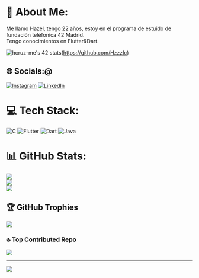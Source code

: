 # 💫 About Me:
Me llamo Hazel, tengo 22 años, estoy en el programa de estuido de fundación teléfonica 42 Madrid. <br>Tengo conocimientos en Flutter&Dart.

![hcruz-me's 42 stats](https://badge.mediaplus.ma/greenbinary/hcruz-me?UM6P=off)(https://github.com/Hzzzlc)

## 🌐 Socials:@
[![Instagram](https://img.shields.io/badge/Instagram-%23E4405F.svg?logo=Instagram&logoColor=white)](https://instagram.com/hzzzlc) [![LinkedIn](https://img.shields.io/badge/LinkedIn-%230077B5.svg?logo=linkedin&logoColor=white)](https://linkedin.com/in/hazel-méndez-b7b49021b) 

# 💻 Tech Stack:
![C](https://img.shields.io/badge/c-%2300599C.svg?style=for-the-badge&logo=c&logoColor=white) ![Flutter](https://img.shields.io/badge/Flutter-%2302569B.svg?style=for-the-badge&logo=Flutter&logoColor=white) ![Dart](https://img.shields.io/badge/dart-%230175C2.svg?style=for-the-badge&logo=dart&logoColor=white) ![Java](https://img.shields.io/badge/java-%23ED8B00.svg?style=for-the-badge&logo=openjdk&logoColor=white)
# 📊 GitHub Stats:
![](https://github-readme-stats.vercel.app/api?username=hzzzlc&theme=shadow_green&hide_border=false&include_all_commits=false&count_private=false)<br/>
![](https://github-readme-streak-stats.herokuapp.com/?user=hzzzlc&theme=shadow_green&hide_border=false)<br/>
![](https://github-readme-stats.vercel.app/api/top-langs/?username=hzzzlc&theme=shadow_green&hide_border=false&include_all_commits=false&count_private=false&layout=compact)

## 🏆 GitHub Trophies
![](https://github-profile-trophy.vercel.app/?username=hzzzlc&theme=shadow_green&no-frame=false&no-bg=true&margin-w=4)

### 🔝 Top Contributed Repo
![](https://github-contributor-stats.vercel.app/api?username=hzzzlc&limit=5&theme=shadow_green&combine_all_yearly_contributions=true)

---
[![](https://visitcount.itsvg.in/api?id=hzzzlc&icon=0&color=3)](https://visitcount.itsvg.in)

<!-- Proudly created with GPRM ( https://gprm.itsvg.in ) -->
